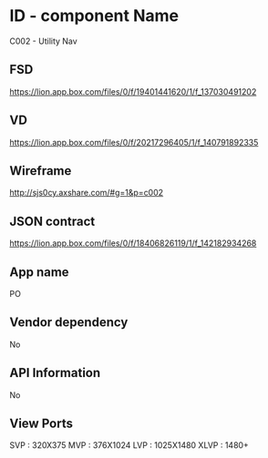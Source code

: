 # ID - component Name

C002 - Utility Nav

## FSD

https://lion.app.box.com/files/0/f/19401441620/1/f_137030491202

## VD

https://lion.app.box.com/files/0/f/20217296405/1/f_140791892335

## Wireframe

http://sjs0cy.axshare.com/#g=1&p=c002

## JSON contract

https://lion.app.box.com/files/0/f/18406826119/1/f_142182934268

## App name

PO

## Vendor dependency
No

## API Information
No

## View Ports
SVP : 320X375
MVP : 376X1024
LVP : 1025X1480
XLVP : 1480+ 
